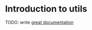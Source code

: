 # Introduction to utils

TODO: write [great documentation](http://jacobian.org/writing/great-documentation/what-to-write/)
